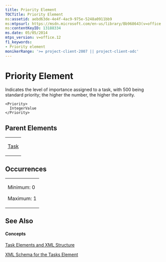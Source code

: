 ```yaml
---
title: Priority Element
TOCTitle: Priority Element
ms:assetid: aebd63de-4e4f-4ac9-975e-5248a0911bb9
ms:mtpsurl: https://msdn.microsoft.com/en-us/library/Bb968643(v=office.12)
ms:contentKeyID: 13188334
ms.date: 05/05/2014
mtps_version: v=office.12
f1_keywords:
- Priority element
monikerRange: '>= project-client-2007 || project-client-odc'
---
```


# Priority Element




Indicates the level of importance assigned to a task, with 500 being standard priority; the higher the number, the higher the priority.

    <Priority>
      IntegerValue
    </Priority>

## Parent Elements

<table>
<colgroup>
<col style="width: 100%" />
</colgroup>
<tbody>
<tr class="odd">
<td><p><a href="task-element.md">Task</a></p></td>
</tr>
</tbody>
</table>

## Occurrences

<table>
<colgroup>
<col style="width: 100%" />
</colgroup>
<tbody>
<tr class="odd">
<td><p>Minimum: 0</p>
<p>Maximum: 1</p></td>
</tr>
</tbody>
</table>

## See Also

#### Concepts

[Task Elements and XML Structure](task-elements-and-xml-structure.md)

[XML Schema for the Tasks Element](xml-schema-for-the-tasks-element.md)

